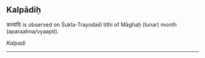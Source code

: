 ## Kalpādiḥ
कल्पादिः is observed on Śukla-Trayodaśī tithi of Māghaḥ (lunar) month (aparaahna/vyaapti).

_Kalpadi_

---
